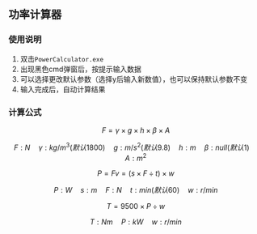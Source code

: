 ## 功率计算器

### 使用说明

1. 双击`PowerCalculator.exe`
2. 出现黑色cmd弹窗后，按提示输入数据
3. 可以选择更改默认参数（选择y后输入新数值），也可以保持默认参数不变
4. 输入完成后，自动计算结果

### 计算公式

$$
F=\gamma \times g \times h \times \beta \times A
$$

$$
F:N\quad \gamma:kg/m^3(默认1800)\quad g:m/s^2(默认9.8)\quad h:m\quad \beta:null(默认1)\quad A:m^2
$$

$$
P=Fv=(s\times F\div t)\times w
$$

$$
P:W\quad s:m\quad F:N\quad t:min(默认60)\quad w:r/min
$$

$$
T=9500\times P\div w
$$

$$
T:Nm\quad P:kW\quad w:r/min
$$

